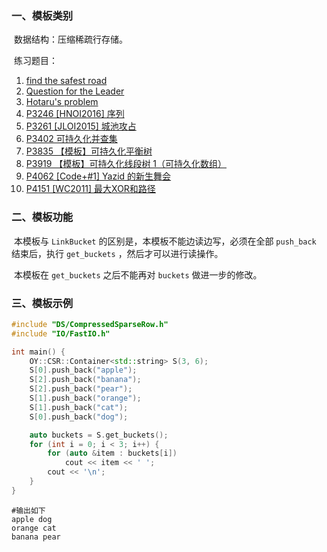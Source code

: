 ### 一、模板类别

​	数据结构：压缩稀疏行存储。

​	练习题目：

1. [find the safest road](https://acm.hdu.edu.cn/showproblem.php?pid=1596)
2. [Question for the Leader](https://acm.hdu.edu.cn/showproblem.php?pid=5329)
3. [Hotaru's problem](https://acm.hdu.edu.cn/showproblem.php?pid=5371)
4. [P3246 [HNOI2016] 序列](https://www.luogu.com.cn/problem/P3246)
5. [P3261 [JLOI2015] 城池攻占](https://www.luogu.com.cn/problem/P3261)
6. [P3402 可持久化并查集](https://www.luogu.com.cn/problem/P3402)
7. [P3835 【模板】可持久化平衡树](https://www.luogu.com.cn/problem/P3835)
8. [P3919 【模板】可持久化线段树 1（可持久化数组）](https://www.luogu.com.cn/problem/P3919)
9. [P4062 [Code+#1] Yazid 的新生舞会](https://www.luogu.com.cn/problem/P4062)
10. [P4151 [WC2011] 最大XOR和路径](https://www.luogu.com.cn/problem/P4151)

### 二、模板功能

​	   本模板与 `LinkBucket` 的区别是，本模板不能边读边写，必须在全部 `push_back` 结束后，执行 `get_buckets` ，然后才可以进行读操作。

​	   本模板在 `get_buckets` 之后不能再对 `buckets` 做进一步的修改。 

### 三、模板示例

```c++
#include "DS/CompressedSparseRow.h"
#include "IO/FastIO.h"

int main() {
    OY::CSR::Container<std::string> S(3, 6);
    S[0].push_back("apple");
    S[2].push_back("banana");
    S[2].push_back("pear");
    S[1].push_back("orange");
    S[1].push_back("cat");
    S[0].push_back("dog");

    auto buckets = S.get_buckets();
    for (int i = 0; i < 3; i++) {
        for (auto &item : buckets[i])
            cout << item << ' ';
        cout << '\n';
    }
}
```

```
#输出如下
apple dog 
orange cat 
banana pear 

```

